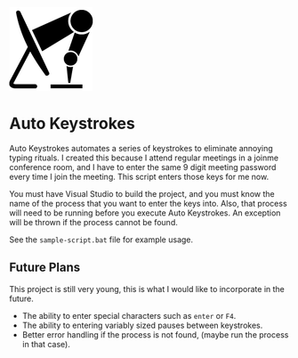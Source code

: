 ![alt text](https://raw.githubusercontent.com/masterjeef/auto-keystrokes/master/auto-keystrokes.png "Auto Keystrokes")

# Auto Keystrokes

Auto Keystrokes automates a series of keystrokes to eliminate annoying typing rituals. I created this because I attend regular meetings in a joinme conference room, and I have to enter the same 9 digit meeting password every time I join the meeting. This script enters those keys for me now.

You must have Visual Studio to build the project, and you must know the name of the process that you want to enter the keys into. Also, that process will need to be running before you execute Auto Keystrokes. An exception will be thrown if the process cannot be found.

See the `sample-script.bat` file for example usage.

## Future Plans

This project is still very young, this is what I would like to incorporate in the future.

* The ability to enter special characters such as `enter` or `F4`.
* The ability to entering variably sized pauses between keystrokes.
* Better error handling if the process is not found, (maybe run the process in that case).